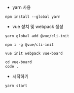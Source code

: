 - yarn 사용
```
npm install --global yarn
```
- vue 성치 및 webpack 생성
```
yarn global add @vue/cli-init

npm i -g @vue/cli-init

vue init webpack vue-board

cd vue-board
code .
```
- 시작하기
```
yarn start
```


